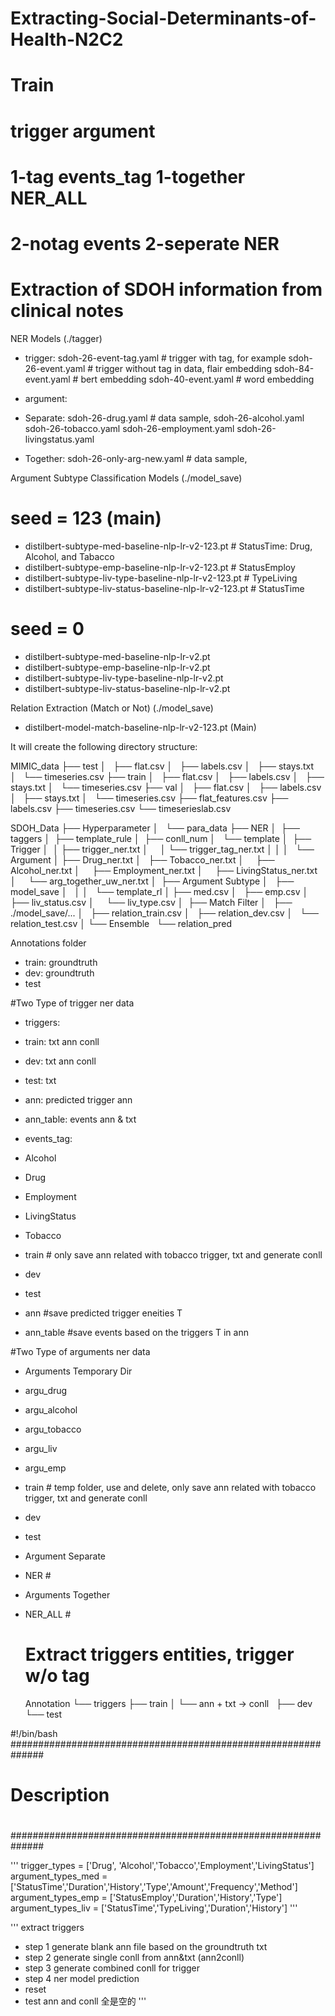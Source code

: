 # Extracting-Social-Determinants-of-Health-N2C2

# Train 
#				trigger					argument
# 				1-tag events_tag		1-together NER_ALL
# 				2-notag	events			2-seperate NER

# Extraction of SDOH information from clinical notes

NER Models (./tagger)
- trigger: 
sdoh-26-event-tag.yaml # trigger with tag, for example <Employment> 
sdoh-26-event.yaml # trigger without tag in data, flair embedding 
sdoh-84-event.yaml # bert embedding 
sdoh-40-event.yaml # word embedding 
- argument:
- Separate: 
sdoh-26-drug.yaml           # data sample, <Type> 
sdoh-26-alcohol.yaml
sdoh-26-tobacco.yaml
sdoh-26-employment.yaml
sdoh-26-livingstatus.yaml

- Together: 
sdoh-26-only-arg-new.yaml   # data sample, <Employment><Type> 


Argument Subtype Classification Models (./model_save)
# seed = 123 (main)
- distilbert-subtype-med-baseline-nlp-lr-v2-123.pt # StatusTime: Drug, Alcohol, and Tabacco
- distilbert-subtype-emp-baseline-nlp-lr-v2-123.pt # StatusEmploy
- distilbert-subtype-liv-type-baseline-nlp-lr-v2-123.pt # TypeLiving
- distilbert-subtype-liv-status-baseline-nlp-lr-v2-123.pt # StatusTime
# seed = 0 
- distilbert-subtype-med-baseline-nlp-lr-v2.pt
- distilbert-subtype-emp-baseline-nlp-lr-v2.pt
- distilbert-subtype-liv-type-baseline-nlp-lr-v2.pt
- distilbert-subtype-liv-status-baseline-nlp-lr-v2.pt


Relation Extraction (Match or Not) (./model_save)
- distilbert-model-match-baseline-nlp-lr-v2-123.pt (Main)




It will create the following directory structure:

MIMIC_data
├── test
│   ├── flat.csv
│   ├── labels.csv
│   ├── stays.txt
│   └── timeseries.csv
├── train
│   ├── flat.csv
│   ├── labels.csv
│   ├── stays.txt
│   └── timeseries.csv
├── val
│   ├── flat.csv
│   ├── labels.csv
│   ├── stays.txt
│   └── timeseries.csv
├── flat_features.csv
├── labels.csv
├── timeseries.csv
└── timeserieslab.csv




SDOH_Data
├── Hyperparameter
│   └── para_data
├── NER
│ 	├── taggers
│ 	├── template_rule
│ 	├── conll_num
│   └── template
│ 		├── Trigger
│ 		│	├── trigger_ner.txt
│    	│	└── trigger_tag_ner.txt 
│		│
│   	└── Argument
│			├── Drug_ner.txt
│   		├── Tobacco_ner.txt
│    		├── Alcohol_ner.txt
│    		├── Employment_ner.txt
│    		├── LivingStatus_ner.txt
│    		└── arg_together_uw_ner.txt
│ 
├── Argument Subtype
│   ├── model_save
│   │
│   └── template_rl
│		├── med.csv 
│   	├── emp.csv 
│    	├── liv_status.csv 
│    	└── liv_type.csv 
│ 
├── Match Filter
│   ├── ./model_save/... 
│   ├── relation_train.csv
│   ├── relation_dev.csv
│   └── relation_test.csv
│
└── Ensemble
  └── relation_pred


Annotations folder
- train: groundtruth
- dev: groundtruth
- test

#Two Type of trigger ner data
- triggers: 
- train: txt ann conll
- dev: txt ann conll
- test: txt
- ann: predicted trigger ann
- ann_table: events ann & txt

- events_tag: 
- Alcohol
- Drug
- Employment
- LivingStatus
- Tobacco
- train 		# only save ann related with tobacco trigger, txt and generate conll
- dev 
- test
- ann 				#save predicted trigger eneities T
- ann_table 		#save events based on the triggers T in ann 

#Two Type of arguments ner data
- Arguments Temporary Dir
- argu_drug
- argu_alcohol
- argu_tobacco
- argu_liv 
- argu_emp
- train 		# temp folder, use and delete, only save ann related with tobacco trigger, txt and generate conll
- dev 
- test

- Argument Separate
- NER					#<argument-tag>
- Arguments Together
- NER_ALL				#<trigger-tag><argument-ta>
	
	
	
	# Extract triggers entities, trigger w/o tag	
	Annotation
	└── triggers
	├── train
	│	└── ann + txt -> conll
	 	├── dev
	    └── test
	

#!/bin/bash
##############################################################
#
#
#
#                        Description
#
#
#
##############################################################

'''
trigger_types = ['Drug', 'Alcohol','Tobacco','Employment','LivingStatus']
argument_types_med = ['StatusTime','Duration','History','Type','Amount','Frequency','Method']
argument_types_emp = ['StatusEmploy','Duration','History','Type']
argument_types_liv = ['StatusTime','TypeLiving','Duration','History']
'''

'''
extract triggers
- step 1 generate blank ann file based on the groundtruth txt
- step 2 generate single conll from ann&txt (ann2conll)
- step 3 generate combined conll for trigger 
- step 4 ner model prediction
- reset 
- test ann and conll 全是空的
'''